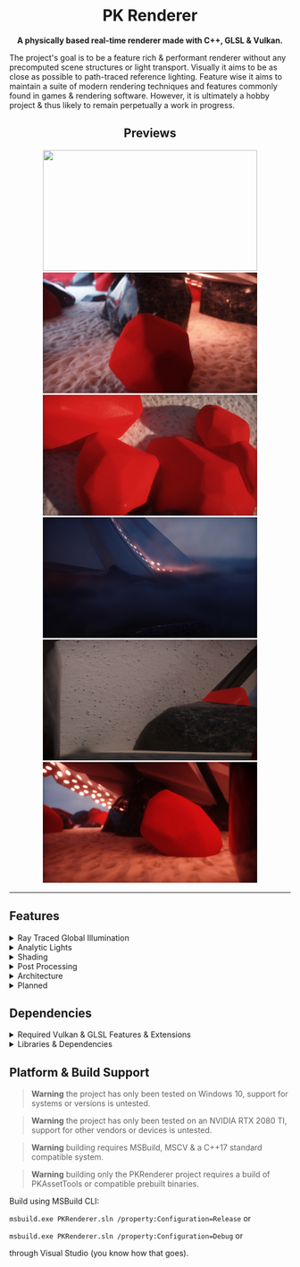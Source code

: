 <div align="center">

# PK Renderer

**A physically based real-time renderer made with C++, GLSL & Vulkan.**
</div>

The project's goal is to be a feature rich & performant renderer without any precomputed scene structures or light transport. Visually it aims to be as close as possible to path-traced reference lighting. Feature wise it aims to maintain a suite of modern rendering techniques and features commonly found in games & rendering software.  However, it is ultimately a hobby project & thus likely to remain perpetually a work in progress.

<div align="center">
  
## Previews

</div>

<p align="center">
  <img src="T_Preview_01.gif" height="216" width="384">
  <img src="T_Preview_02.jpg" height="216" width="384">
  <img src="T_Preview_03.jpg" height="216" width="384">
  <img src="T_Preview_04.jpg" height="216" width="384">
  <img src="T_Preview_05.jpg" height="216" width="384">
  <img src="T_Preview_06.jpg" height="216" width="384">
</p>

--- 

## Features

<details>
  <summary>Ray Traced Global Illumination</summary>

- Screen space radiance cache (for ray traced radiance).
- Voxel cone traced world space radiance cache.
- Recurrent blur denoiser.
- Volumetrics integration.
- Rough specular approximation from diffuse SH1.
- Async TLAS & BLAS builds.

</details>

<details>
  <summary>Analytic Lights</summary>
  
  - Spot, point & directional lights.
  - Variance shadow maps.
  - Directional shadow cascades.
  - Clustered forward rendering.
  
</details>


<details>
  <summary>Shading</summary>

  - PBR BRDF (GGX, Disney diffuse, Smith correlated).
  - PBR volumetric fog.
  - Octahedron mapped GGX HDR IBL.
  - Spherical harmonics convolution from from IBL (for volumetrics).
  - GBuffers (normals, roughness, min/max/avg hierarchical depth).
  
</details>

<details>
  <summary>Post Processing</summary>

  - Temporal antialiasing.
  - HDR bloom.
  - Luminance histogram based auto exposure.
  - Bokeh depth of field & auto focus.
  - Filmic ACES  tone mapping.
  - Color grading.
  - Film grain.
  - Vignette.
  
</details>

<details>
  <summary>Architecture</summary>

  - Vulkan 1.3 rendering backend.
  - Async compute & transfer queues.
  - Multiple buffering.
  - Automatic resource barrier management.
  - Dynamic scene material batching & instanced rendering.
  - Virtualized mesh geometry buffers.
  - Entity component system.
  - Custom compressed mesh & shader formats.
  - Asset hot reloading
  - Console command interface.
  
</details>

<details>
  <summary>Planned</summary>

- skinned geometry.
- GPU culling.
- SH probe based world space radiance cache.
- GPU particle engine.
- Debug visualization utilities.
- DX12 backend (unlikely... cant do async ray trace afaik).
- Serialized scene representation.
- DX12 Rendering backend.
  
</details>

## Dependencies

<details>

<summary>Required Vulkan & GLSL Features & Extensions</summary>

<br/>

```
Vulkan Version 1.3

GLSL Extensions:
- GL_EXT_shader_explicit_arithmetic_types
- GL_EXT_nonuniform_qualifier
- GL_ARB_shader_viewport_layer_array
- GL_EXT_ray_tracing
- GL_KHR_shader_subgroup_ballot

Validation layers:
- VK_LAYER_KHRONOS_validation

Instance Extensions:
- VK_EXT_debug_utils
- VK_KHR_get_physical_device_properties2

Device Extensions:
- VK_KHR_surface
- VK_KHR_win32_surface
- VK_KHR_swapchain
- VK_KHR_deferred_host_operations
- VK_KHR_acceleration_structure
- VK_KHR_ray_tracing_pipeline
- VK_KHR_ray_query
- VK_EXT_conservative_rasterization

Physical Device Requirements:
- alphaToOne
- shaderImageGatherExtended
- sparseBinding
- sparseResidencyBuffer
- samplerAnisotropy
- multiViewport
- shaderSampledImageArrayDynamicIndexing
- shaderUniformBufferArrayDynamicIndexing
- shaderFloat64
- shaderInt16
- shaderInt64
- imageCubeArray
- fragmentStoresAndAtomics
- multiDrawIndirect
- storageBuffer16BitAccess
- uniformAndStorageBuffer16BitAccess
- storagePushConstant16
- shaderUniformBufferArrayNonUniformIndexing
- shaderSampledImageArrayNonUniformIndexing
- runtimeDescriptorArray
- descriptorBindingVariableDescriptorCount
- descriptorBindingPartiallyBound
- scalarBlockLayout
- shaderFloat16
- shaderInt8
- shaderOutputViewportIndex
- shaderOutputLayer
- bufferDeviceAddress
- timelineSemaphore
- hostQueryReset
- accelerationStructure
- rayTracingPipeline
- rayQuery
```

</details>

<details>

<summary>Libraries & Dependencies</summary>

- [PKAssetTools](https://github.com/konstatoivanen/PKAssetTools)
- [KTX](https://github.com/KhronosGroup/KTX-Software)
- [yaml-cpp](https://github.com/jbeder/yaml-cpp)
- [GLFW](https://www.glfw.org/)
- [GLM](https://github.com/g-truc/glm)
- [mikktspace](http://www.mikktspace.com/)
- [VMA](https://github.com/GPUOpen-LibrariesAndSDKs/VulkanMemoryAllocator)

</details>

## Platform & Build Support

> **Warning**
> the project has only been tested on Windows 10, support for systems or versions is untested.

> **Warning**
> the project has only been tested on an NVIDIA RTX 2080 TI, support for other vendors or devices is untested.

> **Warning**
> building requires MSBuild, MSCV & a C++17 standard compatible system.

> **Warning**
> building only the PKRenderer project requires a build of PKAssetTools or compatible prebuilt binaries.

Build using MSBuild CLI:

`msbuild.exe PKRenderer.sln /property:Configuration=Release`  or

`msbuild.exe PKRenderer.sln /property:Configuration=Debug` or

through Visual Studio (you know how that goes).
